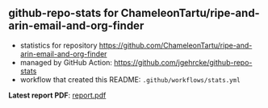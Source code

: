 ## github-repo-stats for ChameleonTartu/ripe-and-arin-email-and-org-finder

- statistics for repository https://github.com/ChameleonTartu/ripe-and-arin-email-and-org-finder
- managed by GitHub Action: https://github.com/jgehrcke/github-repo-stats
- workflow that created this README: `.github/workflows/stats.yml`

**Latest report PDF**: [report.pdf](https://github.com/ChameleonTartu/buymeacoffee-repo-stats/raw/master/ChameleonTartu/ripe-and-arin-email-and-org-finder/latest-report/report.pdf)

